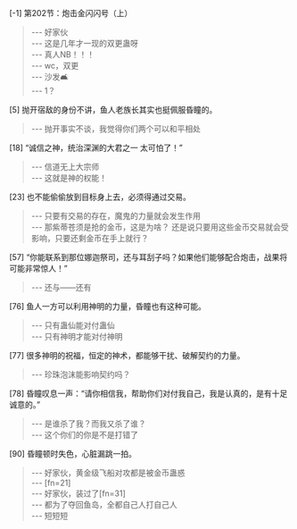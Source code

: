 
[-1] 第202节：炮击金闪闪号（上）
>--- 好家伙<br>
>--- 这是几年才一现的双更蛊呀<br>
>--- 真人NB！！！<br>
>--- wc，双更<br>
>--- 沙发🛋️<br>
>--- 1？<br>

[5] 抛开宿敌的身份不讲，鱼人老族长其实也挺佩服昏瞳的。
>--- 抛开事实不谈，我觉得你们两个可以和平相处<br>

[18] “诚信之神，统治深渊的大君之一 太可怕了！”
>--- 信道无上大宗师<br>
>--- 这就是神的权能！<br>

[23] 也不能偷偷放到目标身上去，必须得通过交易。
>--- 只要有交易的存在，魔鬼的力量就会发生作用<br>
>--- 那紫蒂苍须是抢的金币，这是为啥？
还是说只要用这些金币交易就会受影响，只要还剩金币在手上就行？<br>

[57] “你能联系到那位娜迦祭司，还与耳刮子吗？如果他们能够配合炮击，战果将可能非常惊人！”
>--- 还与——还有<br>

[76] 鱼人一方可以利用神明的力量，昏瞳也有这种可能。
>--- 只有蛊仙能对付蛊仙<br>
>--- 只有神明才能对付神明<br>

[77] 很多神明的祝福，恒定的神术，都能够干扰、破解契约的力量。
>--- 珍珠泡沫能影响契约吗？<br>

[78] 昏瞳叹息一声：“请你相信我，帮助你们对付我自己，我是认真的，是有十足诚意的。”
>--- 是谁杀了我？而我又杀了谁？<br>
>--- 这个你们的你是不是打错了<br>

[90] 昏瞳顿时失色，心脏漏跳一拍。
>--- 好家伙，黄金级飞船对攻都是被金币蛊惑<br>
>--- [fn=21]<br>
>--- 好家伙，装过了[fn=31]<br>
>--- 都为了夺回鱼岛，全都自己人打自己人<br>
>--- 短短短<br>
